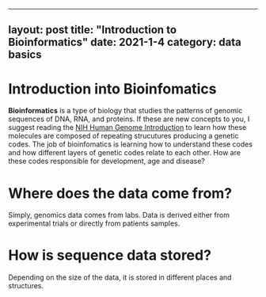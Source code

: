 
---
layout: post
title: "Introduction to Bioinformatics"
date: 2021-1-4
category: data basics
---

# Introduction into Bioinfomatics

**Bioinformatics** is a type of biology that studies the patterns of genomic sequences of DNA, RNA, and proteins. If these are new concepts to you, 
I suggest reading the [NIH Human Genome Introduction](https://www.genome.gov/About-Genomics/Introduction-to-Genomics) to learn how these molecules are 
composed of repeating strucutures producing a genetic codes. The job of bioinfomatics is learning how to understand these codes and how different layers 
of genetic codes relate to each other. How are these codes responsible for development, age and disease? 

# Where does the data come from? 
Simply, genomics data comes from labs. Data is derived either from experimental trials or directly from patients samples. 

# How is sequence data stored?
Depending on the size of the data, it is stored in different places and structures. 
